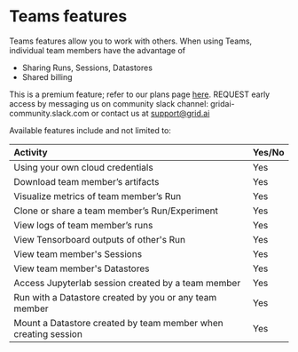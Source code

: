 # Teams features

Teams features allow you to work with others. When using Teams, individual team members have the advantage of

* Sharing Runs, Sessions, Datastores
* Shared billing

This is a premium feature; refer to our plans page [here](https://www.grid.ai/pricing/). REQUEST early access by messaging us on community slack channel: gridai-community.slack.com or contact us at [support@grid.ai](mailto:support@grid.ai)

Available features include and not limited to:

| Activity | Yes/No |
| :--- | :--- |
| Using your own cloud credentials | Yes |
| Download team member’s artifacts | Yes |
| Visualize metrics of team member’s Run | Yes |
| Clone or share a team member’s Run/Experiment | Yes |
| View logs of team member’s runs | Yes |
| View Tensorboard outputs of other's Run | Yes |
| View team member's Sessions | Yes |
| View team member's Datastores | Yes |
| Access Jupyterlab session created by a team member | Yes |
| Run with a Datastore created by you or any team member | Yes |
| Mount a Datastore created by team member when creating session | Yes |

